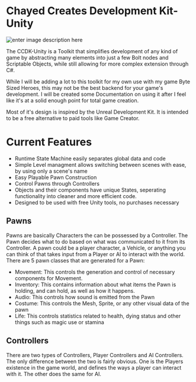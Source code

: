 # Chayed Creates Development Kit-Unity

  ![enter image description
       here](https://media0.giphy.com/media/N3DdJvRCQxkEpZpO9V/giphy.gif)

The CCDK-Unity is a Toolkit that simplifies development of any kind of game by abstracting many elements into just a few Bolt nodes and Scriptable Objects, while still allowing for more complex extension through C#. 

While I will be adding a lot to this toolkit for my own use with my game Byte Sized Heroes, this may not be the best backend for your game's development. I will be created some Documentation on using it after I feel like it's at a solid enough point for total game creation.

Most of it's design is inspired by the Unreal Development Kit. It is intended to be a free alternative to paid tools like Game Creator.

# Current Features
- Runtime State Machine easily separates global data and code
- Simple Level managment allows switching between scenes with ease, by using only a scene's name
- Easy Playable Pawn Construction
- Control Pawns through Controllers
- Objects and their components have unique States, seperating functionality into cleaner and more efficient code.
- Designed to be used with free Unity tools, no purchases necessary 

## Pawns
Pawns are basically Characters the can be possessed by a Controller. The Pawn decides what to do based on what was communicated to it from its Controller. A pawn could be a player character, a Vehicle, or anything you can think of that takes input from a Player or AI to interact with the world. There are 5 pawn classes that are generated for a Pawn:
- Movement: This controls the generation and control of necessary components for Movement.
- Inventory: This contains information about what items the Pawn is holding, and can hold, as well as how it happens.
- Audio: This controls how sound is emitted from the Pawn
- Costume: This controls the Mesh, Sprite, or any other visual data of the pawn
- Life: This controls statistics related to health, dying status and other things such as magic use or stamina

## Controllers
There are two types of Controllers, Player Controllers and AI Controllers. The only difference between the two is fairly obvious. One is the Players existence in the game world, and defines the ways a player can interact with it. The other does the same for AI.
